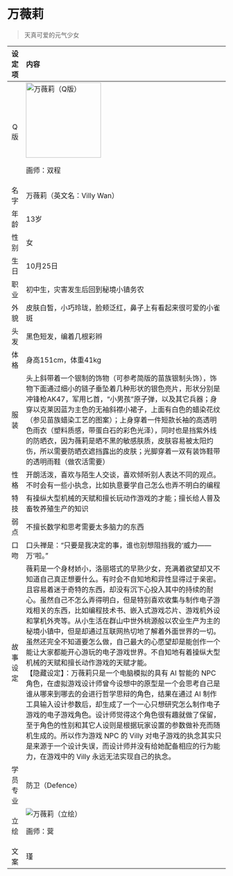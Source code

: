 # 万薇莉
> 天真可爱的元气少女

|设定项|内容|
|:-:|:-|
|Q版|<img src="/img/Q/Q-villywan.png" alt="万薇莉（Q版）" height="173px"><p>画师：双程</p>|
|名字|万薇莉（英文名：Villy Wan）|
|年龄|13岁|
|性别|女|
|生日|10月25日|
|职业|初中生，灾害发生后回到秘境小镇务农|
|外貌|皮肤白皙，小巧玲珑，脸颊泛红，鼻子上有看起来很可爱的小雀斑|
|头发|黑色短发，编着几根彩辫|
|体格|身高151cm，体重41kg|
|服装|头上斜带着一个银制的饰物（可参考简版的苗族银制头饰），饰物下面通过细小的链子垂坠着几种形状的银色亮片，形状分别是冲锋枪AK47，军用匕首，“小男孩”原子弹，以及其它兵器；身穿以克莱因蓝为主色的无袖斜襟小裙子，上面有白色的蜡染花纹（参见苗族蜡染工艺的图案）；上身穿着一件短款长袖的高透明色雨衣（塑料质感，带蛋白石的彩色光泽），同时也是挡紫外线的防晒衣，因为薇莉是晒不黑的敏感肤质，皮肤容易被太阳灼伤，所以需要防晒衣遮挡露出的皮肤；光脚穿着一双有装饰鞋带的透明雨鞋（做农活需要）|
|性格|开朗活泼，喜欢与陌生人交谈，喜欢倾听别人表达不同的观点。不时会有一些小执念，比如执意要学自己怎么也弄不明白的编程|
|特技|有操纵大型机械的天赋和擅长玩动作游戏的才能；擅长给人普及畜牧养殖生产的知识|
|弱点|不擅长数学和思考需要太多脑力的东西|
|口吻|口头禅是：“只要是我决定的事，谁也别想阻挡我的‘威力——万’啦。”|
|故事设定|薇莉是一个身材娇小，洛丽塔式的早熟少女，充满着欲望却又不知道自己真正想要什么。有时会不自知地和异性显得过于亲密。且容易着迷于奇特的东西，却没有沉下心投入其中的持续的耐心。虽然自己不怎么弄得明白，但是特别喜欢收集与制作电子游戏相关的东西，比如编程技术书、嵌入式游戏芯片、游戏机外设和掌机外壳等。从小生活在群山中世外桃源般以农业生产为主的秘境小镇中，但是却通过互联网热切地了解着外面世界的一切。虽然还完全不知道要怎么做，自己最大的心愿望却是能创作一个能让大家都能开心游玩的电子游戏世界。不自知地有着操纵大型机械的天赋和擅长动作游戏的天赋才能。<br>【隐藏设定】：万薇莉只是一个电脑模拟的具有 AI 智能的 NPC 角色，在虚拟游戏设计师曾今设想中的原型是一个会思考自己是谁从哪来到哪去的会进行哲学思辩的角色，结果在通过 AI 制作工具输入设计参数后，却生成了一个一心只想研究怎么制作电子游戏的电子游戏角色。设计师觉得这个角色很有趣就做了保留，至于角色的性别和其它人设则是根据玩家设置的参数做补充而随机生成的。所以作为游戏 NPC 的 Villy 对电子游戏的执念其实只是来源于一个设计失误，而设计师并没有给她配备相应的行为能力，在游戏中的 Villy 永远无法实现自己的执念。|
|学员专业|防卫（Defence）|
|立绘|![万薇莉（立绘）](/img/figure/villywan.png)<p>画师：蓂</p>|
|文案|瑾|
